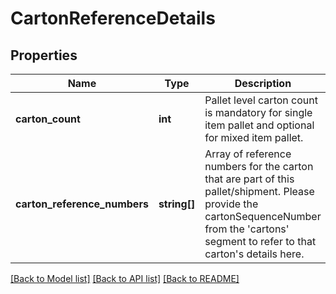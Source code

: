 # CartonReferenceDetails

## Properties
Name | Type | Description | Notes
------------ | ------------- | ------------- | -------------
**carton_count** | **int** | Pallet level carton count is mandatory for single item pallet and optional for mixed item pallet. | [optional] 
**carton_reference_numbers** | **string[]** | Array of reference numbers for the carton that are part of this pallet/shipment. Please provide the cartonSequenceNumber from the &#39;cartons&#39; segment to refer to that carton&#39;s details here. | 

[[Back to Model list]](../README.md#documentation-for-models) [[Back to API list]](../README.md#documentation-for-api-endpoints) [[Back to README]](../README.md)


